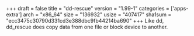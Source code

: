 +++
draft = false
title = "dd-rescue"
version = "1.99-1"
categories = ['apps-extra']
arch = "x86_64"
size = "136932"
usize = "407417"
sha1sum = "ecc3475c30790d331cd3e388dbc9fb44214ba690"
+++
Like dd, dd_rescue does copy data from one file or block device to another.